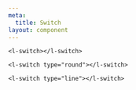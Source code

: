 ```yaml
---
meta:
  title: Switch
layout: component
---
```


```html:preview
<l-switch></l-switch>

<l-switch type="round"></l-switch>

<l-switch type="line"></l-switch>
```

